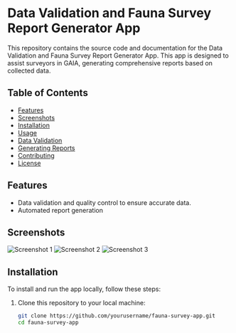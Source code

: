 # Data Validation and Fauna Survey Report Generator App

This repository contains the source code and documentation for the Data Validation and Fauna Survey Report Generator App. This app is designed to assist surveyors in GAIA, generating comprehensive reports based on collected data. 

## Table of Contents

- [Features](#features)
- [Screenshots](#screenshots)
- [Installation](#installation)
- [Usage](#usage)
- [Data Validation](#data-validation)
- [Generating Reports](#generating-reports)
- [Contributing](#contributing)
- [License](#license)

## Features

- Data validation and quality control to ensure accurate data.
- Automated report generation 

## Screenshots

![Screenshot 1](screenshots/screenshot1.png)
![Screenshot 2](screenshots/screenshot2.png)
![Screenshot 3](screenshots/screenshot3.png)

## Installation

To install and run the app locally, follow these steps:

1. Clone this repository to your local machine:

   ```bash
   git clone https://github.com/yourusername/fauna-survey-app.git
   cd fauna-survey-app
   ```

   
